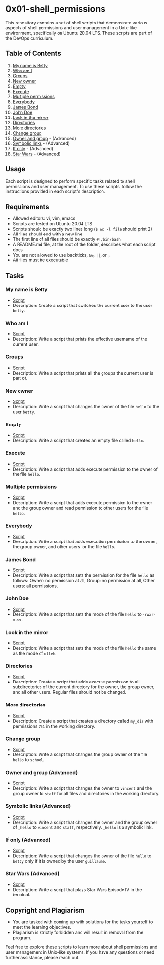 # 0x01-shell_permissions

This repository contains a set of shell scripts that demonstrate various aspects of shell permissions and user management in a Unix-like environment, specifically on Ubuntu 20.04 LTS. These scripts are part of the DevOps curriculum.

## Table of Contents

1. [My name is Betty](#my-name-is-betty)
2. [Who am I](#who-am-i)
3. [Groups](#groups)
4. [New owner](#new-owner)
5. [Empty](#empty)
6. [Execute](#execute)
7. [Multiple permissions](#multiple-permissions)
8. [Everybody](#everybody)
9. [James Bond](#james-bond)
10. [John Doe](#john-doe)
11. [Look in the mirror](#look-in-the-mirror)
12. [Directories](#directories)
13. [More directories](#more-directories)
14. [Change group](#change-group)
15. [Owner and group](#owner-and-group) - (Advanced)
16. [Symbolic links](#symbolic-links) - (Advanced)
17. [If only](#if-only) - (Advanced)
18. [Star Wars](#star-wars) - (Advanced)

## Usage

Each script is designed to perform specific tasks related to shell permissions and user management. To use these scripts, follow the instructions provided in each script's description.

## Requirements

- Allowed editors: vi, vim, emacs
- Scripts are tested on Ubuntu 20.04 LTS
- Scripts should be exactly two lines long (`$ wc -l file` should print 2)
- All files should end with a new line
- The first line of all files should be exactly `#!/bin/bash`
- A README.md file, at the root of the folder, describes what each script does
- You are not allowed to use backticks, `&&`, `||`, or `;`
- All files must be executable

## Tasks

### My name is Betty
- [Script](0-iam_betty)
- Description: Create a script that switches the current user to the user `betty`.

### Who am I
- [Script](1-who_am_i)
- Description: Write a script that prints the effective username of the current user.

### Groups
- [Script](2-groups)
- Description: Write a script that prints all the groups the current user is part of.

### New owner
- [Script](3-new_owner)
- Description: Write a script that changes the owner of the file `hello` to the user `betty`.

### Empty
- [Script](4-empty)
- Description: Write a script that creates an empty file called `hello`.

### Execute
- [Script](5-execute)
- Description: Write a script that adds execute permission to the owner of the file `hello`.

### Multiple permissions
- [Script](6-multiple_permissions)
- Description: Write a script that adds execute permission to the owner and the group owner and read permission to other users for the file `hello`.

### Everybody
- [Script](7-everybody)
- Description: Write a script that adds execution permission to the owner, the group owner, and other users for the file `hello`.

### James Bond
- [Script](8-James_Bond)
- Description: Write a script that sets the permission for the file `hello` as follows: Owner: no permission at all, Group: no permission at all, Other users: all permissions.

### John Doe
- [Script](9-John_Doe)
- Description: Write a script that sets the mode of the file `hello` to `-rwxr-x-wx`.

### Look in the mirror
- [Script](10-mirror_permissions)
- Description: Write a script that sets the mode of the file `hello` the same as the mode of `olleh`.

### Directories
- [Script](11-directories_permissions)
- Description: Create a script that adds execute permission to all subdirectories of the current directory for the owner, the group owner, and all other users. Regular files should not be changed.

### More directories
- [Script](12-directory_permissions)
- Description: Create a script that creates a directory called `my_dir` with permissions `751` in the working directory.

### Change group
- [Script](13-change_group)
- Description: Write a script that changes the group owner of the file `hello` to `school`.

### Owner and group (Advanced)
- [Script](100-change_owner_and_group)
- Description: Write a script that changes the owner to `vincent` and the group owner to `staff` for all files and directories in the working directory.

### Symbolic links (Advanced)
- [Script](101-symbolic_link_permissions)
- Description: Write a script that changes the owner and the group owner of `_hello` to `vincent` and `staff`, respectively. `_hello` is a symbolic link.

### If only (Advanced)
- [Script](102-if_only)
- Description: Write a script that changes the owner of the file `hello` to `betty` only if it is owned by the user `guillaume`.

### Star Wars (Advanced)
- [Script](103-Star_Wars)
- Description: Write a script that plays Star Wars Episode IV in the terminal.

## Copyright and Plagiarism

- You are tasked with coming up with solutions for the tasks yourself to meet the learning objectives.
- Plagiarism is strictly forbidden and will result in removal from the program.

Feel free to explore these scripts to learn more about shell permissions and user management in Unix-like systems. If you have any questions or need further assistance, please reach out.
